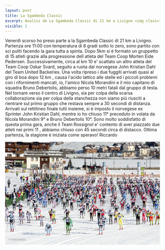 ```yaml
---
layout: post
title: La Sgambeda Classic
excerpt: Analisi de La Sgambeda Classic di 21 km a Livigno <img class="postimg" src="/images/sgambeda.jpg">
visible: 1
---
```


Venerdì scorso ho preso parte a la Sgambeda Classic di 21 km a Livigno. Partenza ore 11:00 con temperatura di 8 gradi sotto lo zero, sono partito con sci puliti facendo la gara tutta a spinta.
Dopo 5km si è formato un gruppetto di 15 atleti grazie alla progressione dell atleta del Team Coop Morten Eide Pedersen. Successivamente, circa al km 10 e' scattato un altro atleta del Team Coop Oskar Svard, seguito a ruota dal norvegese John Kristian Dahl del Team United Backeries. Una volta ripreso i due fuggiti arrivati quasi al giro di boa dopo 12 km , causa l'acido lattico alle stelle ed i piccoli problemi con i rifornimenti mancati, io, l'amico Nicola Morandini e il mio capitano di squadra Bruno Debertolis, abbiamo perso 10 metri fatali dal gruppo di testa.<br> 
Nel tornare verso il centro di Livigno, sia per colpa della scarsa collaborazione sia per colpa della stanchezza non siamo più riusciti a rientrare sul primo gruppo che restava sempre a 30 secondi di distanza. Arrivati sul rettilineo finale tutti insieme, si è imposto il norvegese ex Sprinter John Kristian Dahl, mentre io ho chiuso 11° preceduto in volata da Nicola Morandini 9° e Bruno Debertolis 10°. Sono molto soddisfatto di questa prima gara, anche il Team Rossignol e' contento di aver piazzato due atleti nei primi 11 , abbiamo chiuso con 45 secondi circa di distacco.
Ottima partenza, la stagione è iniziata come speravo!
Riccardo 




<a href="/images/sgambeda.jpg"><img class="postimg" src="/images/sgambeda.jpg"></a>
